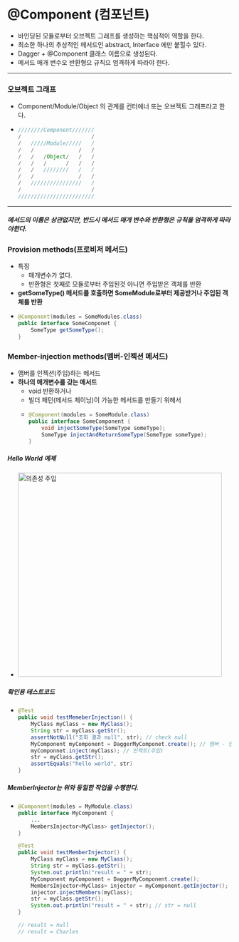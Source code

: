 # @Component (컴포넌트)
* 바인딩된 모듈로부터 오브젝트 그래프를 생성하는 핵심적이 역할을 한다.
* 최소한 하나의 추상적인 메서드인 abstract, Interface 에만 붙힐수 있다.
* Dagger + @Component 클래스 이름으로 생성된다.
* 메서드 매개 변수오 반환형으 규칙으 엄격하게 따라야 한다.
---
### 오브젝트 그래프
* Component/Module/Object 의 관계를 컨터에너 또는 오브젝트 그래프라고 한다.
* ```java
  ////////Component///////
  /                      /
  /   /////Module/////   /
  /   /              /   /
  /   /   /Object/   /   /
  /   /   /      /   /   /
  /   /   ////////   /   /
  /   /              /   /
  /   ////////////////   /
  /                      /
  ////////////////////////
---
##### 메서드의 이름은 상관없지만, 반드시 메서드 매개 변수와 반환형은 규칙을 엄격하게 따라야한다.
### Provision methods(프로비저 메서드)
* 특징
  * 매개변수가 없다. 
  * 반환형은 첫째로 모듈로부터 주입된것 아니면 주입받은 객체를 반환
* **getSomeType() 메서드를 호출하면 SomeModule로부터 제공받거나 주입된 객체를 반환**
* ```java
  @Component(modules = SomeModules.class)
  public interface SomeComponet {
      SomeType getSomeType();
  }
### Member-injection methods(멤버-인젝션 메서드)
* 맴버를 인젝션(주입)하는 메서드
* **하나의 매개변수를 갖는 메서드**
  * void 반환하거나
  * 빌더 패턴(메서드 체이닝)이 가능한 메서드를 만들기 위해서
  * ```java
    @Component(modules = SomeModule.class)
    public interface SomeComponent {
        void injectSomeType(SomeType someType);
        SomeType injectAndReturnSomeType(SomeType someType);
    }
##### Hello World 예제
* <img width="458" alt="의존성 주입" src="https://user-images.githubusercontent.com/51182964/111732480-ea3a9580-88b8-11eb-818d-1ed1b813e8b1.png">
##### 확인용 테스트코드
* ```java
  @Test
  public void testMemeberInjection() {
      MyClass myClass = new MyClass();
      String str = myClass.getStr();
      assertNotNull("조회 결과 null", str); // check null
      MyComponent myComponent = DaggerMyComponet.create(); // 멤버 - 인젝션 메서드에 의해 필드 주입
      myComponnet.inject(myClass); // 인젝트(주입)
      str = myClass.getStr();
      assertEquals("hello world", str)
  }
##### MemberInjector는 위와 동일한 작업을 수행한다.
* ```java
  @Component(modules = MyModule.class)
  public interface MyComponent {
      ...
      MembersInjector<MyClass> getInjector();
  }
  
  @Test
  public void testMemberInjector() {
      MyClass myClass = new MyClass();
      String str = myClass.getStr();
      System.out.println("result = " + str);
      MyComponent myComponent = DaggerMyComponent.create();
      MembersInjector<MyClass> injector = myComponent.getInjector();
      injector.injectMembers(myClass);
      str = myClass.getStr();
      System.out.println("result = " + str); // str = null
  }
  
  // result = null
  // result = Charles
